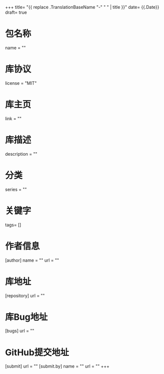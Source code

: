 +++
title= "{{ replace .TranslationBaseName "-" " " | title }}"
date= {{.Date}}
draft= true

# 包名称
name = ""

# 库协议
license = "MIT"
# 库主页
link = ""
# 库描述
description = ""
# 分类
series = ""

# 关键字
tags= []

# 作者信息
[author]
    name = ""
    url = ""
# 库地址
[repository] 
    url = ""
# 库Bug地址
[bugs]
    url = ""


# GitHub提交地址
[submit]
    url = ""
    [submit.by]
        name = ""
        url = "" 
+++